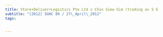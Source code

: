 ```yaml
---
title: Store+Deliver+Logistics Pte Ltd v Chin Siew Gim (trading as S G Chin and Associates) 
subtitle: "[2012] SGHC 89 / 27\_April\_2012"
tags:


---
```


